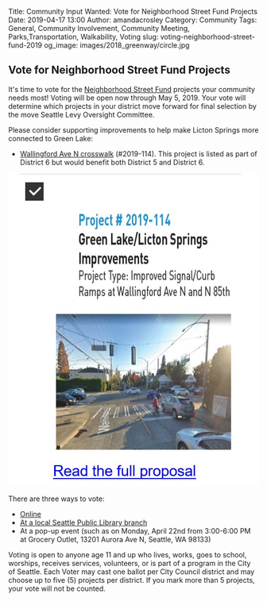 Title: Community Input Wanted: Vote for Neighborhood Street Fund Projects
Date: 2019-04-17 13:00
Author: amandacrosley
Category: Community
Tags: General, Community Involvement, Community Meeting, Parks,Transportation, Walkability, Voting
slug: voting-neighborhood-street-fund-2019
og_image: images/2018_greenway/circle.jpg

## Vote for Neighborhood Street Fund Projects
It's time to vote for the [Neighborhood Street Fund](https://www.seattle.gov/transportation/projects-and-programs/programs/neighborhood-street-fund) projects your community needs most! Voting will be open now through May 5, 2019. Your vote will determine which projects in your district move forward for final selection by the move Seattle Levy Oversight Committee.

Please consider supporting improvements to help make Licton Springs more connected to Green Lake:

* [Wallingford Ave N crosswalk](https://www.seattle.gov/Documents/Departments/SDOT/NSF/Applications/NSFPacket_2019_114.pdf) (#2019-114). This project is listed as part of District 6 but would benefit both District 5 and District 6.

[![Vote for Licton Springs](/images/NSF_D6_LictonSprings.JPG)](/images/NSF_D6_LictonSprings.JPG)

There are three ways to vote:

* [Online](https://www.surveymonkey.com/r/NSF_English_Ballot)
* [At a local Seattle Public Library branch](http://www.spl.org/hours-and-locations)
* At a pop-up event (such as on Monday, April 22nd from 3:00-6:00 PM at Grocery Outlet, 13201 Aurora Ave N, Seattle, WA 98133)

Voting is open to anyone age 11 and up who lives, works, goes to school, worships, receives services, volunteers, or is part of a program in the City of Seattle.
Each Voter may cast one ballot per City Council district and may choose up to five (5) projects per district. If you mark more than 5 projects, your vote will not be counted.
